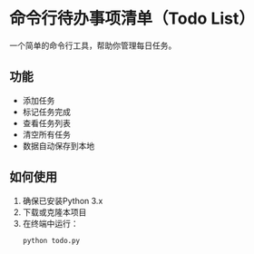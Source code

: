 # 命令行待办事项清单（Todo List）

一个简单的命令行工具，帮助你管理每日任务。

## 功能
- 添加任务
- 标记任务完成
- 查看任务列表
- 清空所有任务
- 数据自动保存到本地

## 如何使用
1. 确保已安装Python 3.x
2. 下载或克隆本项目
3. 在终端中运行：
   ```bash
   python todo.py